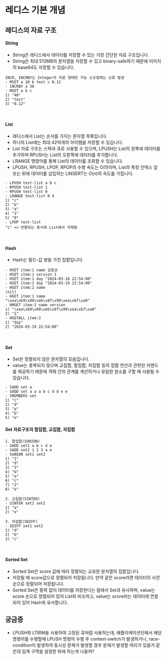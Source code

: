 # 레디스 기본 개념

## 레디스의 자료 구조

#### String

- String은 레디스에서 데이터를 저장할 수 있는 가장 간단한 자료 구조입니다.
- String은 최대 512MB의 문자열을 저장할 수 있고 binary-safe하기 때문에 이미지의 base64도 저장할 수 있습니다.

```
INCR, INCRBY는 Integer의 자료 형태만 가능 소숫점에는 오류 발생
- MSET a 10 b test c 0.12
- INCRBY a 30
- MGET a b c
1) "40"
2) "test"
3) "0.12"
```

<br>

#### List

- 레디스에서 List는 순서를 가지는 문자열 목록입니다.
- 하나의 List에는 최대 42억개의 아이템을 저장할 수 있습니다.
- List 자료 구조는 스택과 큐로 사용할 수 있으며, LPUSH는 List의 왼쪽에 데이터를 추가하며 RPUSH는 List의 오른쪽에 데이터를 추가합니다.
- LRANGE 명령어를 통해 List의 데이터를 조회할 수 있습니다.
- LPUSH, RPUSH, LPOP, RPOP의 수행 속도는 O(1)이며, List의 특정 인덱스 앞 또는 뒤에 데이터를 삽입하는 LINSERT는 O(n)의 속도를 가집니다.

```
- LPUSH test-list a b c
- RPUSH test-list 1
- RPUSH test-list 0
- LRANGE test-list 0 4
1) "c"
2) "b"
3) "a"
4) "1"
5) "0"
- LPOP test-list
"c" << 반환되는 동시에 List에서 삭제됨
```

<br>

#### Hash

- Hash는 필드-값 쌍을 가진 집합입니다.

```
- HSET item:1 name 김동균
- HSET item:1 version 1
- HSET item:1 day "2024-03-18 22:54:00"
- HSET item:2 day "2024-03-19 22:54:00"
- HGET item:2 name
(nil)
- HGET item:1 name
"\xea\xb9\x80\xeb\x8f\x99\xea\xb7\xa0"
- HMGET item:1 name version
1) "\xea\xb9\x80\xeb\x8f\x99\xea\xb7\xa0"
2) "1"
- HGETALL item:2
1) "day"
2) "2024-03-19 22:54:00"
```

<br>

#### Set

- Set은 정렬되지 않은 문자열의 모음입니다.
- value는 중복되지 않으며 교집합, 합집합, 차집합 등의 집합 연산과 관련된 커멘드를 제공하기 때문에 객체 간의 관계를 계산하거나 유일한 원소를 구할 때 사용될 수있습니다.

```
- SADD set a
- SADD set a a a b c d d e e
- SMEMBERS set
1) "c"
2) "d"
3) "a"
4) "b"
5) "e"
```

#### Set 자료구조의 합집합, 교집합, 자집합

```
1. 합집합(SUNION)
- SADD set1 a b c d e
- SADD set2 1 2 3 a e
- SUNION set1 set2
1) "1"
2) "d"
3) "3"
4) "b"
5) "a"
6) "c"
7) "2"
8) "e"

2. 교집합(SINTER)
- SINTER set1 set2
1) "a"
2) "e"

3. 차집합(SDIFF)
- SDIFF set1 set2
1) "d"
2) "b"
3) "c"
```

<br>

#### Sorted Set

- Sorted Set은 score 값에 따라 정렬되는 교유한 문자열의 집합입니다.
- 저장될 때 score값으로 정렬되어 저장됩니다. 만약 같은 score라면 데이터의 사전순으로 정렬되어 저장됩니다.
- Sorted Set은 중복 없이 데이터를 저장한다는 점에서 Set과 유사하며, value는 score 순으로 정렬되어 있어 List와 비슷하고, value는 score라는 데이터에 연결되어 있어 Hash와 유사합니다.




## 궁금증

- LPUSH와 LTRIM을 사용하여 고정된 큐처럼 사용하는데, 애플리케이션단에서 해당 명령어를 수행할때 LPUSH 명령어 수행 후 context-switch가 발생하거나, race-condition이 발생하여 동시성 문제가 발생할 경우
문제가 발생할 여지가 있을거 같은데 임계 구역을 설정한 뒤에 하는게 나을까?



